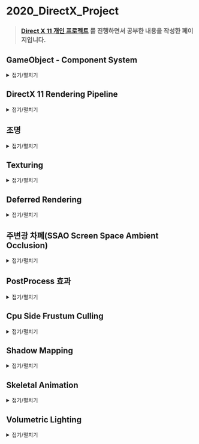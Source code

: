 # 2020_DirectX_Project

> ### [Direct X 11 개인 프로젝트](https://github.com/wlsvy/2020_DirectX_Project) 를 진행하면서 공부한 내용을 작성한 페이지입니다.

## GameObject - Component System

<details>
  <summary>접기/펼치기</summary>

Entity - Component System 으로 불리기도 합니다.
  - Unity 에서는 ECS가 다른 의미로 쓰이는데 DOTS(Data oriented tech stack)을 활용한 컴포넌트 설계를 말합니다.
  
- Entity - A container into which components can be added, usually hierarchical (any Entity can have sub-Entities).
- Component - Class of objects through which behaviors, looks and data can be added to an entity.
  
![](https://jlnr.de/images/game-object-inheritance/single-inheritance.svg)

- 2002 년 Scott Bilas 가 발표한 GDC 강연에 따르면 기존의 GameObject 설계는 위의 그림처럼 클래스를 상속하는 방식을 활용했습니다. 하지만 각각의 gameObject가 가지는 수많은 특징들은 얽히고 설키기 마련인데 이런 점은 단순히 클래스 상속으로 표현하기에는 한계점이 많았습니다. (그렇다고 다중 상속/가상 상속을 사용하자니 굉장히 위험했고요) Scott Bilas는 이 점을 지적하면서 새로운 component system 설계를 제안하게 됩니다.

![](https://answers.unity.com/storage/temp/119482-family.png)
> 유니티 엔진 활용 예시

그렇지만 component를 활용한 구조가 항상 좋은 것은 아닙니다. 장단점은 아래와 같습니다.


- #### 클래스 상속 구조 < component 활용 구조
  - 동적으로 gameObject의 특성을 정의할 수 있다는 것이 대표적입니다. 파생클래스를 작성한다는 것은 컴파일 되는 시점에 그 클래스의 특성이 결정되어 바뀌지 않는다고 볼 수 있습니다. 하지만 component의 경우, 런타임 중에 component 객체를 만들어 gameObject에 포함시키거나 제외시킬 수 있습니다. 
  - 공통되는 특성에 대해 하나의 component를 작성해 둔다면, 해당 component를 계속 재사용할 수 있는 이점이 있습니다.
  - No programmer required for designers to modify game logic
  - Circumvents the “impossible” problem of hard-coding all entity relationships at start of project
  - Allows for easy implementation of game-design ideas that cross-cut traditional OOP objects
  - Much faster compile/test/debug cycles
  - Much more agile way to develop code

- #### 클래스 상속 구조 > component 활용 구조
  - component는 동적으로 생성되어 gameObject에 할당될 수 있으므로 메모리를 동적으로 여러번 할당받아야 한다고 볼 수 있습니다. 이 경우, 특정 component의 할당 / 반환 작업이 여러번 이루어진다면 메모리 단편화 문제가 발생할 여지가 있습니다. 
  - 정적인 클래스의 경우, 해당 클래스가 어떤 멤버/메서드을 포함하고 있는지는 코드를 작성하는 그 순간에도 확인할 수 있습니다. 그렇지만 component를 활용하는 경우, 특정 gameObject가 어떤 기능을 가지고 있는지 확인하고 싶을 때 해당 기능을 포함하는 component가 존재하는지 런타임에 확인해야 합니다. 이 경우 gameObject의 component 배열을 한번 순회해야 하기 때문에 오버헤드 비용을 지불해야 할 수 있습니다. 
  - component 간의 통신을 할 때도 오류가 발생한다면 정적인 파생클래스의 경우보다 디버그 추적이 더 힘들 수 있습니다.



##### Reference 
- [entity-component system](http://entity-systems.wikidot.com/)
- [Scott Bilas 2002 GDC 강연 내용](https://www.gamedevs.org/uploads/data-driven-game-object-system.pdf)
- [wiki](https://en.wikipedia.org/wiki/Entity_component_system)
- [t-machine.org](http://t-machine.org/index.php/2007/09/03/entity-systems-are-the-future-of-mmog-development-part-1/)

</details>

## DirectX 11 Rendering Pipeline

<details>
  <summary>접기/펼치기</summary>
  
![](https://docs.microsoft.com/en-us/windows/win32/direct3d11/images/d3d11-pipeline-stages.jpg)
- DirectX 11의 렌더링 파이프라인은 shader를 활용한 programmable pipeline 입니다.

- [Input-Assembler](https://docs.microsoft.com/en-us/windows/win32/direct3d11/d3d10-graphics-programming-guide-input-assembler-stage) : 파이프라인 진입 단계입니다. 사용자가 입력한 버퍼의 기하 물체의 기초primitive 데이터를 전달 받아 이후 단계에서 사용하기 적합한 형태로 조합합니다. 또한 입력 정보에 system-generated values를 적용하여 쉐이더가 효율적으로 데이터를 활용할 수 있도록 합니다.
  - primitive topology에 정의된 primitive type에 따라 정점vertex 정보를 라인line 혹은 삼각형triangle 등의 형태로 조합할 수 있습니다.
  - system-generated values 를 통해 데이터에 primitive id, instance id, vertex id 등을 적용시켜 특정 쉐이더 단계마다 필요한 데이터만을 처리할 수 있도록 오버헤드를 줄일 수 있습니다.
- [Vertex Shader Stage](https://docs.microsoft.com/en-us/windows/win32/direct3d11/vertex-shader-stage) : IA 단계에서 버텍스 정보를 전달받아 각 정점에 대해 처리작업을 수행합니다.
  - system generated values 중에서 VertexID, InstanceID 가 적용된 값을 처리합니다.
- [Tessellation Stages](https://docs.microsoft.com/en-us/windows/win32/direct3d11/direct3d-11-advanced-stages-tessellation) : low-detail의 primitive를 high-detail의 primitive로 분할시키는 단계입니다.
  - 테셀레이션의 경우, 디테일을 개선하는 작업을 렌더링 단계에서 수행하기 때문에, 애플리케이션은 높은 디테일의 모델 자원이 아닌 낮은 디테일의 자원을 활용할 수 있습니다. 이는 메모리 절약에 도움이 됩니다. 
  - Level of detail 즉 카메라로 부터 거리에 따른 디테일 수준을 조정할 수 있습니다. 
  - hull shader 단계 : programmable shader stage로서 입력 정보에 따라 제어점(patch constraint)을 
  - tessellator 단계 : 프로그래밍이 불가능한 고정된 단계로서 hull shader로 부터 전달받은 정보를 활용해 입력 영역domain(line, triangle, quad 등)을 더 작은 영역으로 분할합니다.
  - domain shader 단계 : tessellator 단계에서 분할된 기하정보를 넘겨받습니다. 전달받은 정보를 다루고 다음 파이프라인 단계로 넘깁니다.
- [Geometry Shader Stage](https://docs.microsoft.com/en-us/windows/win32/direct3d11/geometry-shader-stage) : 정점 쉐이더가 입력정보로 하나의 정점을 받는다면 기하 쉐이더는 하나의 primitive를 이루는 다수의 정점을 입력정보로 받습니다. 이를 기반으로 해당 primitive를 다룰 수 있으며, 새로운 primitive를 만들어내거나 기존의 것을 파괴할 수도 있습니다.
- [Stream-Output Stage](https://docs.microsoft.com/en-us/windows/win32/direct3d11/d3d10-graphics-programming-guide-output-stream-stage) : Rasterizer 단계 이전에 수행되며 현재 단계까지 처리되어진 정점 정보를 primitive topology에 맞게 묶어 메모리 버퍼로 출력합니다. SO 단계에서 메모리로 넘어간 데이터는 cpu혹은 이후 수행되는 렌더링 패스에서 읽어질 수 있습니다.
- [Rasterizer Stage](https://docs.microsoft.com/en-us/windows/win32/direct3d11/d3d10-graphics-programming-guide-rasterizer-stage) : 입력받은 벡터 정보(primitive로 이루어진) 2d 스크린 상에 출력하기 위한 픽셀 정보로 변환합니다. 절단 작업, 2d 뷰 포트에 맞춰 픽셀에 사상하는 작업, 원근감을 위해 z값을 나누는 작업(절단 좌표계의 정점을 정규화 장치 좌표계로 변환) 등이 이루어집니다.
- [Pixel Shader Stage](https://docs.microsoft.com/en-us/windows/win32/direct3d11/pixel-shader-stage) : 현재까지의 단계를 거친 정점의 속성값들이 픽셀의 위치에 맞게 보간되어 픽셀 쉐이더로 전달됩니다. 픽셀 쉐이더는 입력값을 다루어 최종적으로 화면상에 출력할 색상값을 전달합니다.
- [Output-Merger Stage](https://docs.microsoft.com/en-us/windows/win32/direct3d11/d3d10-graphics-programming-guide-output-merger-stage) : 픽셀 쉐이더의 결과 색상값, 기존 렌더 타겟의 데이터, 뎁스/스텐실 버퍼 데이터를 종합해서 최종 결과물을 만들어내는 단계입니다.
  - depth-stencil test, blending, multiple rendertarget 에 대한 처리가 이루어집니다.

###### Reference
- [MSDN reference](https://docs.microsoft.com/en-us/windows/win32/direct3d11/overviews-direct3d-11-graphics-pipeline)
  
</details>

## 조명

<details>
  <summary>접기/펼치기</summary>

#### [조명 연산 알고리즘Illumination models](https://en.wikipedia.org/wiki/Shading#Flat_shading) 과 조합해서 사용할 수 있는 밝기값 보간 방식

- `Flat shading` : 개별 삼각형에 대해 밝기값을 계산합니다.
  - 연산이 빠릅니다. 그러나 삼각형이 각진 부분 혹은 코너 부분에 있어서는 음양이 부드럽게 표현되지 않습니다.
  - specular light를 표현하는데 있어 좋지 못합니다. 직접적으로 반사되는 폴리곤은 면 전체가 똑같은 밝기로 빛나며 음영이 부드럽게 이어지지 않는 특징 때문에 자연스러운 연출이 되지 않습니다.
  - 또한 조명이 해당 폴리곤에 적당한 각도로 비추지 않는다면 specular lighting 요소는 아예 표현되지 않을 수도 있습니다.
- `Gouraud shading` : 삼각형의 각 정점에서 조명값을 정하고 계산된 색상을 삼각형 표면 전체로 보간합니다.
  - 정점의 조명값을 보간하는 특징 탓에 밝기가 부정확할 수 있습니다. (특히 specular lighting)
  - T 형태로 인접한 폴리곤의 경우 시각적으로 부자연스럽게 보일 수 있습니다.
  - 마하 밴드mach band 현상이 나타날 수 있습니다.
    - 두 개의 면이 만나는 경계선 부근에서 어두운 면은 더 어두워지고, 밝은 면은 더 밝게 보이는 일종의 착시 현상. 인간의 시각인식 체계 특징상 윤곽선을 추적하려는 경향에 의해 나타납니다.
- `Phong shading` : 각 정점에 저장된 법선을 이용하여 삼각형에 해당되는 각 픽셀의 법선 벡터를 보간합니다. 그 후 픽셀에 대해서 보간된 법선 벡터값을 활용해 밝기를 연산합니다.
  - 픽셀별 조명처리는 고러드gouraud 셰이딩 방식과 플랫flat 셰이딩 방식과 비교해서 연산이 복잡하고 비용이 많이 발생합니다.
  - 정반사광specular lighting을 가장 정확하게 표현할 수 있습니다.

#### 난반사Diffuse 관련
- 거친 표면의 성질 표현, 물리적 실제감 표현, 빛과 물체 표면과의 상호관계와 연관되어 있습니다.
- 광자가 난반사가 일어나는 표면에 도착하면 순간적으로 그 표면에 흡수됩니다.(주로 거친rough 표면에서 발생합니다) 광원으로부터 나온 광자의 색상과 물질의 색상에 따라서 광자가 완전히 흡수될 수도 있고, 임의의 방향으로 반사될 수도 있습니다. 난반사 성분은 시야 독립적입니다.(view - independent)

- [Lambert 법칙](https://en.wikipedia.org/wiki/Lambertian_reflectance) : 난반사만 일어날 수 있는 (완전히 거친) 표면에 반사된 빛을 계산하는 방법입니다.

#### 정반사specular 관련
- 하이라이트 생성함으로써 표면이 반짝거리도록 보이게 하고 굴곡을 보여주며 광원의 방향과 위치를 알게 해줍니다.
- 물리적 의미 : 광택 있는 표면에서 입사되는 광자가 반사 방향으로 튕겨져 나가는 원리입니다.

- [phong reflection](https://en.wikipedia.org/wiki/Phong_reflection_model) : 조명의 반사 벡터와 시야 벡터를 내적한 성분을 활용해 정반사 성분을 구합니다.
- [blinn - phong reflection](https://en.wikipedia.org/wiki/Blinn%E2%80%93Phong_reflection_model) : halfway vector(조명 방향 벡터와 시야 방향 벡터의 중간값 벡터)를 활용해 정반사 성분을 구합니다.

![](https://upload.wikimedia.org/wikipedia/commons/thumb/e/e9/Blinn_phong_comparison.png/600px-Blinn_phong_comparison.png)
- phong 방식이 정반사광을 원형으로 나타낸다면, blinn phong 방식은 보다 타원형으로 나타냅니다. 강이나 바다에 반사되는 햇빛이 완벽한 원형의 모습을 유지하기보다는 수직방향으로 좀더 늘어져 보이는 것을 떠올리시면 됩니다.
- 조명이 굉장히 멀리 있는 경우(ex : Directional Light) 이면서 정사영orthographic/isometric 카메라를 활용하고 있을 때, halfway vector는 고정된 값으로 연산할 수 있기 때문에 phong 방식 보다 blinn-phong 방식이 더 빠를 수 있습니다.

</details>

## Texturing

<details>
  <summary>접기/펼치기</summary>

#### Texture Coordinates in DirectX 11

- UV-mapping 은 모델을 이루는 폴리곤 면의 특정 부분을 텍스쳐의 어느 지점에 대응시킬 것인지(sampling) 구하는 과정입니다. 
  - 보통 텍스쳐의 수평(horizontal) 성분을 U, 수직(vertical) 성분을 V 라고 부릅니다.
  - 정규화된 좌표 표현 방식(normalized texture space)을 통해 텍스쳐의 좌측 상단의 uv 성분을 (0, 0), 우측 하단의 uv 성분을 (1, 1)으로 지정합니다. 정규화된 방식을 통해서 우리는 vertex 정보에 uv 성분을 입력할 때 텍스쳐 크기(1024x1024, 512x512)를 고려할 필요가 없게 됩니다. 더불어서 이 특징은 mipmapping을 활용할 때도 유용합니다.
  
![](https://www.3dgep.com/wp-content/uploads/2014/04/DX11-Texture-Coordinates.png)
  
#### Mip Mapping

- mipmapping은 특정 이미지에 대한 연속된 이미지 리스트를 생성하는 것입니다. 그림에서 보시다시피 매번 이미지를 생성할 때 마다 사이즈를 반으로 줄여나가는 것이 특징입니다.
  - mipmapping 은 LOD (Level of Detail)에서 자주 활용되는 기법입니다. 물체가 카메라로부터 멀어질 때 점차 디테일한 표현은 눈에 띄지 않게 되므로, 먼 거리의 물체를 표현할 때는 최고 해상도의 텍스쳐를 활용할 필요까지는 없습니다. 이럴 때 mipmapping을 통해 생성한 낮은 해상도의 텍스쳐를 사용할 수 있습니다.
  - mipmapping 을 통해 생성한 이미지는 본래 해상도의 텍스쳐 메모리 용량의 1/3 정도 됩니다. (1/4 + 1/16 + 1/64 + ....)

![](https://www.3dgep.com/wp-content/uploads/2014/04/Mip-Mapping.png)

- mipmapping은 고해상도의 텍스쳐를 그대로 사용할 때, 텍스쳐 샘플링 품질과 관련해서 먼거리의 오브젝트에서 마치 쟈글거리는듯 보이는 부작용을 완화시키기도 합니다.

![](https://www.3dgep.com/wp-content/uploads/2014/04/mipmapping-egz.png)

#### Filter

- 텍스쳐 공간을 나타내는 기본 단위, 텍셀(texel)을 읽어올 때에도 다양한 방식이 있습니다.

**Point Filtering**  : 샘플링된 서브 텍셀과 가장 가까운 텍셀을 반환합니다.  
**Linear(Bilinear) filtering** : 샘플링된 서브 텍셀과 가장 가까운 텍셀들을 선형보간하여 중간값을 반환합니다.  
**Trilinear filtering** : 샘플링된 서브 텍셀과 가장 가까운 텍셀들을 선형보간하는 동시에 **인접한 mipmap level** 의 텍스쳐의 선형보간으로 구한 텍셀을 다시한번 보간해서 중간값을 반환합니다.  
**Anisotropic filtering** : 위의 명시한 샘플링 방식이 등방형(isotropic) 방식으로서 샘플링 영역이 사각형이었다면 비등방형(anisotropic)은 샘플링 영역을 설정할 때 카메라의 각도를 고려하며 해당 영역에 대해 보간된 텍셀을 반환합니다. 연산비용이 비싸면서도 가장 품질이 좋은 텍스쳐 샘플링 방식으로 알려져 있습니다.  

![](https://www.3dgep.com/wp-content/uploads/2014/04/Texture-Filtering1.png)

#### Mipmap Filtering

**Minification filtering** : 텍스쳐로부터 샘플링된 텍셀이 화면(screen)의 픽셀보다 작은 경우 발생합니다. 텍스쳐를 축소시킨 모습을 보게 됩니다.  
**Magnification filtering** : 텍스쳐로부터 샘플링된 텍셀이 화면(screen)의 픽셀보다 큰 경우 발생합니다. 텍스쳐를 확대시킨 모습을 보게 됩니다.  
- 두 경우에도 위의 명시한 적절한 샘플링 방식을 사용해 텍셀을 나타내게 됩니다.

![](http://what-when-how.com/wp-content/uploads/2012/05/tmp1cfe29_thumb_thumb.png)

#### ADDRESS MODE

- 텍스쳐 좌표값이 [0 ~ 1] 을 벗어났을 때 처리할 방식을 지정합니다.
  - 도대체 이 개념에 왜 Address 라는 이름이 붙는지 이해가 가지 않습니다.
- clamp, repeat, mirror, border, mirror once 등의 방식이 있습니다.

![](https://vulkan-tutorial.com/images/texture_addressing.png)

#### Reference 
- [3dgep : texturing-lighting-directx-11](https://www.3dgep.com/texturing-lighting-directx-11/#Texturing)
- [wikipedia : texture filtering](https://en.wikipedia.org/wiki/Texture_filtering)
- [vulkan-tutorial : Texture_mapping](https://vulkan-tutorial.com/Texture_mapping/Image_view_and_sampler)


</details>

## Deferred Rendering

<details>
  <summary>접기/펼치기</summary>
  
- 포워드 렌더링(forward rendering)과 지연 렌더링(deferred rendering)
  - 포워드 렌더링은 한 단계의 pass를 거쳐 입력 정보가 곧장 최종 결과물에 해당하는 픽셀(혹은 프래그먼트)로 렌더링 됩니다.
  - 지연 렌더링의 경우 렌더링하는 과정을 분리해 입력정보가 일반적으로 두 단계의 pass를 거치게 합니다. 먼저 첫 pass 에서는 입력된 기하정보(위치, 노말벡터 등)를 렌더타겟(G-buffer)에 저장하며 모든 렌더 대상에 대해 이 과정을 수행합니다. 그 후 통합된 물체들의 정보를 두 번째 pass를 통해 최종 결과물로 지연시켜(deferred) 렌더링합니다.
  
![](https://learnopengl.com/img/advanced-lighting/deferred_overview.png)

- 지연렌더링의 장점
  - `Deferred Lighting` 다수의 조명 연산을 효율적으로 수행할 수 있습니다. (`조명 개수 * 모델 개수` ==> `조명 개수 * 화면 픽셀 수`)
    - 그러나 shadow mapping을 활용하는 경우, 쉐도우 맵을 렌더링 할 때 `조명 개수 * 모델 개수` 만큼 연산해야 하는 사실은 변하지 않습니다.
- 지연렌더링의 단점
  - 투명한 물체를 그리기에 적합한 방법이 아닙니다. 그래도 우회책이 있긴 합니다. 
    - `투명성 알고리즘(Transparency Algorithm)` : Z-buffer 를 활성화한 상태에서 완전히 불투명한 물체를 먼저 그린다. 다음 깊이 버퍼를 비활성화하고 투명한 물체를 그린다. 이렇게 되면 깊이 비교 없이 반투명 물체의 컬러가 프레임 버퍼에 그대로 반영되므로 투명 효과를 줄 수 있다.
  - 다수의 렌더 타겟을 활용하기 때문에 그 만큼 추가적인 메모리를 사용합니다. 경우에 따라서 높은 메모리 대역폭을 지원하지 않는 gpu의 경우 지연렌더링을 사용하지 못할 수 있습니다.
  - 다수의 마테리얼material 정보를 활용할 때 지연렌더링은 한계점을 가집니다. gpu 내에 마테리얼 정보를 입력시키는 우회책이 있긴 하지만 추가적인 gpu 메모리를 사용하게 됩니다.
  - 안티 얼라이징anti - aliasing을 활용하기 어렵습니다. 그러나 edge detection을 통한 대안이 있습니다.


##### Reference
- [gamedevelopment](https://gamedevelopment.tutsplus.com/articles/forward-rendering-vs-deferred-rendering--gamedev-12342)
- [wiki](https://en.wikipedia.org/wiki/Deferred_shading)
  
</details>

## 주변광 차폐(SSAO Screen Space Ambient Occlusion)

<details>
  <summary>접기/펼치기</summary>
  
  
- `주변광 차폐(ambient occlusion)` 방식은 물체 표면의 특정한 부분이 노출되어 있다면 밝게, 둘러싸여져 있다면 그 부분은 주변광을 덜 받는 것으로 가정하고 보다 어둡게 표현하는 기법입니다.
  - 주름 혹은 방 가장자리의 모서리 부분을 예시로 생각하시면 됩니다.
  - SSAO는 screen space내의 정보를 활용해 정확하지는 않지만 보다 가벼운 연산으로 주변광 차폐값의 근사치를 구하는 방법입니다.

![](http://farm5.static.flickr.com/4026/4639752338_7a574740e9.jpg)

- 지연 렌더링 deferred rendering 환경에서는 쉽게 구현할 수 있습니다. screen space에 픽셀에는 렌더링 된 물체들의 위치/노말 벡터 정보가 저장되어 있다고 가정하겠습니다.
- `이웃한 픽셀의 위치 벡터 - 현재 연산하는 픽셀의 위치 벡터` 와 `현재 연산하는 픽셀의 노말 벡터`를 내적한 성분을 활용하면 됩니다. 내적값을 통해 두 벡터 사이의 각도를 알 수 있으며 해당값은 인접한 픽셀에 렌더링된 물체가 현재 픽셀을 얼마나 둘러싸는지(깊이 depth 차이가 얼마인지) 나타냅니다.

![](http://farm5.static.flickr.com/4054/4639143389_42b13c5ef6.jpg)
![](http://farm5.static.flickr.com/4030/4639143415_444cde1085.jpg)
- 벡터를 이용한 연산은 꽤 그럴듯한 결과를 보여줍니다. 하지만 이외에도 depth 버퍼를 활용하여 깊이값을 비교하는 방식을 떠올릴 수 있습니다.
  - 구현이 간편하고 더 빠른 연산이 가능해보이지만 문제점이 있는데 스스로를 가리는 현상self occlusion 과 모서리 주변 부분이 밝아지는 헤일로halo 현상이 나타난다는 것입니다.
  
- SSAO 방식은 빠르고 화면에 동적으로 움직이는 객체가 많을 때 효과적일 수 있습니다. 지연렌더링을 기반으로 하고 있다면 구현하기도 쉽습니다. 하지만 SSAO가 가지고 있는 단점도 역시 잘 고려해야 할 것이며 적절한 상황에 맞게 기법을 적용해야 할 것입니다.
  - 숨겨진 기하geometry 물체들, 특히 절두체 바깥의 물체들은 연산 과정에서 제외합니다.
  - 샘플링sampling(여기서는 몇 개의 인접한 픽셀과 비교하는지) 에 따라 성능 차이가 발생합니다.
  - 결과가 지저분할 수(noisy) 있습니다. 가우시안 블러와 같은 추가적인 작업이 필요할 수 있습니다.

#### Reference
- [Game Dev](https://www.gamedev.net/tutorials/programming/graphics/a-simple-and-practical-approach-to-ssao-r2753/)

</details>

## PostProcess 효과

<details>
  <summary>접기/펼치기</summary>
  
- 3D 렌더링에서 `후처리 효과(Post Processing)` 은 렌더링 결과물을 곧바로 화면에 출력하기 전 일종의 필터 역할을 하는 효과들을 적용하는 방식일 일컫습니다.

### Bloom

- `블룸(bloom)` 효과는 화면의 밝은 영역의 경계에서 빛이 발산되는 것 같은 효과를 주는 기법입니다.
  - 블룸 이펙트는 기존 이미지를 블러blurr 처리하여 구현할 수 있습니다. 블룸bloom 이펙트를 구현하기 이전에는 블러 처리가 먼저 이루어져야 합니다.
  
![bilinear downsampling](https://catlikecoding.com/unity/tutorials/advanced-rendering/bloom/blurring/bilinear-downsampling.png)

- 블러 효과를 적용할 때 다수의 픽셀들의 평균 색상값을 구하려 할 경우, 연산하는 픽셀의 수가 많다면 연산 비용이 증가합니다. 이를 피하기 위해 우선 다운 샘플링downsampling 을 활용하는 방법이 있습니다.
  - 이때 박스 샘플링(box sampling) 방식을 이용할 수 있습니다.

![](https://catlikecoding.com/unity/tutorials/advanced-rendering/bloom/creating-bloom/additive-blurring.png)

- 여러 단계의 다운 샘플링을 거친 이미지를 기존의 화면에 적용시켜야 할 것입니다. 단순히 다수의 다운 샘플링을 거친 이미지 하나 만을 적용한다면 예상보다 균등하게 흐릿해져 제대로 된 빛 발산 효과가 나타나지 않을 것입니다. 다운 샘플링을 거친 중간 단계의 이미지들 까지 중첩시켜서 적용해야 합니다. 

- 블러 이미지를 결과물에 적용할 때는 `Additive blending`을 적용해야 합니다. 블렌딩 방식이 혹시나 기존의 색상을 대체하는 방식이라면 역시 결과물의 빛 발산 효과가 제대로 나타나지 않을 것입니다.

### 감마 보정Gamma Correction

- 감마(gamma)라는 개념 사이에는 엔지니어 사이에도 개념 차이가 존재하며 이에 따른 혼란도 적지 않다고 한다. 적당히 '입력값에 대한 비선형적 출력 특성의 결정 요인' 정도로 이해하면 좋을 것 같다.

![](https://dthumb-phinf.pstatic.net/?src=%22http%3A%2F%2Fwww.monitor4u.co.kr%2Flesson%2FContentImg%2FGamma_Tour_01_sRGB-550.png%22&type=m10000_10000)

- 실제로 감마보정은 영상 처리 분야에서 생각보다 세분화된 단계로 적용된다.

감마보정의 주요 목적은
- 인간의 시야가 색상을 인식할 때 비선형적인 방식으로 인식합니다. 이때 밝은 색조보다는 어두운 색조의 대해서 더 민감하게 인식하는 경향이 있다. 일반적인 선형 색상으로 화면을 표시하려 한다면, 어두운 부분의 밝기가 변할 때 부드럽게 느껴지지 않고 단절되어 보이는 현상(posterization)이 발생합니다. 따라서 주어진 정보표현량의 한계 안에서 최적의 화질을 보여주기 위해선 비선형적으로 부호화하여 어두운 부분을 더 자세히 표현할 필요가 있습니다.
- CRT 음극선상의 특징상 비선형적으로 색상을 표현하기 때문에 원본의 색상을 정상적으로 나타내기 위해 소프트웨어 적으로 보정을 적용하는 이유도 있다고 하지만 주된 이유는 아니라고 합니다. 입력 전류를 조정함으로써 이 부분은 소프트웨어 측 보정 없이 해결할 수 있다고 합니다.
  - 하기야 디스플레이 장치 종류에 따라 보정값 수치가 바뀔 수 있는데 그 부분을 소프트웨어 측에서 책임지는 것은 올바른 해법이 아닌 것 같습니다.

[출처](https://ko.wikipedia.org/wiki/%EA%B0%90%EB%A7%88_%EB%B3%B4%EC%A0%95), [출처2](https://en.wikipedia.org/wiki/Gamma_correction)

```c++
void main()
{
    // do super fancy lighting in linear space
    [...]
    // apply gamma correction
    float gamma = 2.2;
    FragColor.rgb = pow(fragColor.rgb, vec3(1.0/gamma));
}
```
[감마 보정 예시 OpenGL](https://learnopengl.com/Advanced-Lighting/Gamma-Correction)

### Tone Mapping

- HDR(high dynamic range) : 폭넓은 범위(색상으로 출력하는 0~1 범위를 넘어선)의 색상을 표현하는 방식입니다. 디지털 색상을 출력할 때, 색상의 최대 범위를 넘어선 값을 단순히 하얀색으로 표현하지 않(혹은 최소 범위 보다도 작은 값을 검은색으로 표현하는 등) 

- 톤 맵핑(Tone Mapping)은 HDR 색상을 제한된 범위의 색상(LDR low dynamic range)으로 변환시키는 방법입니다. HDR 이미지를 그대로 출력한다면 디스플레이 장치가 표현할 수 있는 색상 범위를 넘어선 값은 제대로 표현하지 못하는 문제를 해결합니다.
  - 톤 맵핑의 목적은 디스플레이 장치가 제한된 밝기만을 표현할 수 있을 때, 실제 장면이 자연스럽게 화면상에 표시될 수 있도록 하는 것입니다.
  - 카메라가 빛에 노출되는 정도exposure 값을 조정하여 hdr 색상 표현 범위를 ldr 범위에 맞게 조정할 수 있습니다.
    - 사람의 눈을 예시로 들면, 어두운 밤에는 exposure 를 높여 눈이 더 많은 빛을 받아들이게 합니다. 이를 통해 어두운 영역을 상대적으로 밝게 인식할 수 있습니다.
    - 반대로 밝은 낮에는 exposure를 낮춰 눈이 빛을 덜 받아들게 합니다. 결과적으로 밝은 영역을 상대적으로 어둡게 인식하게 됩니다.
  
![](https://learnopengl.com/img/advanced-lighting/hdr_exposure.png)
  
```c++
uniform float exposure;

void main()
{             
    const float gamma = 2.2;
    vec3 hdrColor = texture(hdrBuffer, TexCoords).rgb;
  
    // exposure tone mapping
    vec3 mapped = vec3(1.0) - exp(-hdrColor * exposure);
    // gamma correction 
    mapped = pow(mapped, vec3(1.0 / gamma));
  
    FragColor = vec4(mapped, 1.0);
}  
```
[코드 출처](https://learnopengl.com/Advanced-Lighting/HDR)

#### Reference
- [wiki](https://en.wikipedia.org/wiki/Video_post-processing)
- [bloom](https://catlikecoding.com/unity/tutorials/advanced-rendering/bloom/)
- [감마 보정](https://blog.naver.com/psy2993/90081371916)

</details>

## Cpu Side Frustum Culling

<details>
  <summary>접기/펼치기</summary>
  
- 카메라의 절두체의 바깥에 위치한 오브젝트는 렌더링 대상에서 제외하는 작업입니다. gpu의 작업량을 줄일 수 있습니다.

[절두체 선별 알고리즘 참고](http://www.lighthouse3d.com/tutorials/view-frustum-culling/)
  
</details>

## Shadow Mapping

<details>
  <summary>접기/펼치기</summary>
  
![](https://learnopengl.com/img/advanced-lighting/shadow_mapping_theory_spaces.png)

- 쉐도우 맵핑 방식은 특정 픽셀에 대해서, 조명의 관점에서 해당 픽셀이 보이는지를 확인하며 만약 보이지 않는다면 그림자가 지는 것으로 판단하는 방식입니다.
  - 카메라 관점과 조명 관점의 z-depth 값을 비교해서 결과를 구합니다. (조명 관점의 깊이값이 더 작다면 그림자가 지는 것)
  - 쉐도우 맵 텍스쳐 : 조명 관점의 시야에서 깊이값이 렌더링된 텍스쳐입니다.
  
![](https://learnopengl.com/img/advanced-lighting/shadow_mapping_zoom.png)
![](https://learnopengl.com/img/advanced-lighting/shadow_mapping_soft_shadows.png)

- 그림자의 계단현상을 해결하기 위한 방법으로는 대표적으로 PCF(Percentage Closer Filtering) 방식이 있습니다.
  - 연산하는 픽셀과 주변 픽셀의 그림자 결과값의 평균을 내서 가장자리의 그림자를 부드럽게 표현하는 방식입니다.
  
- 쉐도우 맵핑 방식의 가장 두드러지는 단점은 쉐도우 맵 텍스쳐의 해상도가 곧 그림자 표현의 퀄리티로 이어진다는 것입니다. 가장자리의 그림자를 확인하면 보통 계단현상이 나타나는 것을 확인할 수 있습니다. 메모리와 성능의 한계상 쉐도우 맵 텍스쳐의 크기를 무한정 늘릴 수도 없는 노릇입니다.
  - 텍스쳐 크기로 인한 한계점을 우회하는 방법으로는 casacade shadow map, Trapezoidal Shadow Map 방식이 존재합니다.
  - 쉐도우 맵 텍스쳐를 응용하여 퀄리티를 높이는 방법으로는 Percentage Closer Filtering, Variance Shadow maps 방식이 있습니다.

##### Reference
- [wiki](https://en.wikipedia.org/wiki/Shadow_mapping)
- [Learn OpenGL](https://learnopengl.com/Advanced-Lighting/Shadows/Shadow-Mapping)

</details>

## Skeletal Animation

<details>
  <summary>접기/펼치기</summary>

![](https://upload.wikimedia.org/wikipedia/commons/thumb/a/aa/Sintel-hand_%28cropped%29.png/330px-Sintel-hand_%28cropped%29.png)

- Skeletal animation 과 rigging 방식에서는 3d 모델을 두 가지 방식으로 표현합니다.
  - 메쉬mesh : 3d 모델을 렌더링할 때 표현되는 모델의 표면 정보입니다.
  - 본bone : 모델의 각 부분들이 계층적으로 연결된 구조를 나타내는 정보입니다. (마치 사람의 골격구조 처럼)
  
![](http://ogldev.atspace.co.uk/www/tutorial38/vertex.jpg)
- 메쉬에 포함되는 각 정점vertex들은 본에 대해서 가중치를 가집니다. 이 가중치에 따라서 본이 움직일 때, 정점들 역시 가중치 만큼 영향을 받습니다.

- 각 본들은 독립적으로 움직일 수 있고, 애니메이션들은 각 정점들에 대해서 어떻게 움직여야 할지 하나하나 지정하는 대신 더 적은 수의 본들에 대해서만 작업하면 되는 장점이 있습니다.
- 대신 skeletal animation은 근육의 수축/팽창과 같은 움직임을 표현하는데는 한계점을 가집니다.

###### Reference
- [wiki](https://en.wikipedia.org/wiki/Skeletal_animation)
- [openGlDev](http://ogldev.atspace.co.uk/www/tutorial38/tutorial38.html)

</details>

## Volumetric Lighting

<details>
  <summary>접기/펼치기</summary>

![](https://fabiensanglard.net/lightScattering/LightScattering.jpg)

1. [Screen Space Occlusion 방식](https://developer.nvidia.com/gpugems/gpugems3/part-ii-light-and-shadows/chapter-13-volumetric-light-scattering-post-process)
  - 픽셀 상에 빛을 가리는 차폐막 (Occluder) 이 없으면 그 자리에는 빛이 지나가는 장소라고 가정, 해당 픽셀을 밝게 표현하는 방식입니다.
  - Directional Light 가 아닌 다른 종류(Spot 등) 의 조명을 쓰는 경우, 빛의 방향이 카메라를 정면으로 향하지 않는다면 볼륨이 제대로 표현되지 않게 됩니다.

2. [Ray march 방식](https://archive.org/details/GDC2016Hoobler)
  - 카메라에서 전방으로 나아가는 레이(Ray)가 있다고 가정합니다. 해당 레이를 샘플 개수 만큼 구간으로 나누어 특정 구간마다 조명이 기여하는 정도를 연산, 이후 모든 구간의 조명값을 더해 최종 결과값를 구합니다.
  - 비용이 비쌀 수 있지만 Screen Space Occlusion 방식보다 더 정확한 표현이 가능합니다.


##### Reference
- [Fast_Flexible_Physically-Based_Volumetric_Light_Scattering](https://developer.nvidia.com/sites/default/files/akamai/gameworks/downloads/papers/NVVL/Fast_Flexible_Physically-Based_Volumetric_Light_Scattering.pdf)
- [SlightlyMad/VolumetricLights](https://github.com/SlightlyMad/VolumetricLights)
- [ACskyline/VLD3D11](https://github.com/ACskyline/VLD3D11)

</details>
